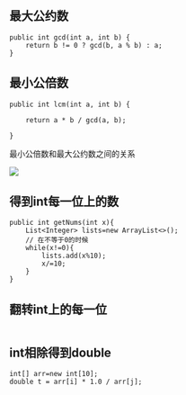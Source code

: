 ## 最大公约数

```
public int gcd(int a, int b) {
	return b != 0 ? gcd(b, a % b) : a;
}
```

## 最小公倍数

```
public int lcm(int a, int b) {

	return a * b / gcd(a, b);

}
```

最小公倍数和最大公约数之间的关系

![](Pasted%20image%2020221123102644.png)


## 得到int每一位上的数

```
public int getNums(int x){
	List<Integer> lists=new ArrayList<>();
    // 在不等于0的时候
    while(x!=0){
    	lists.add(x%10);
        x/=10;
    }
}

```

## 翻转int上的每一位

```

```

## int相除得到double

```
int[] arr=new int[10]; 
double t = arr[i] * 1.0 / arr[j];

```